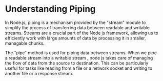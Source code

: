 # Understanding Piping

In Node.js, piping is a mechanism provided by the "stream" module to simplify the process of transferring data between readable and writable streams.
Streams are a crucial part of the Node js framework, allowing us to efficiently work with large amounts of data by processing it in smaller, managable chunks.

The "pipe" method is used for piping data between streams. When we pipe a readable stream into a writable stream , node js takes care of managing the flow of data from the source to destination. This can be particularly useful for tasks like reading from a file or a network socket and writing to another file or a response stream.